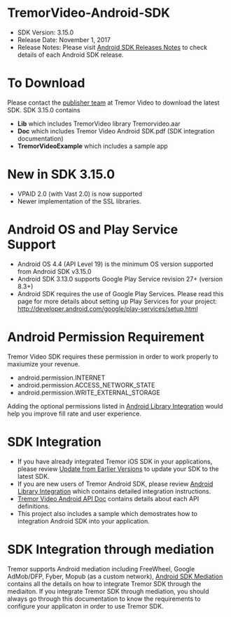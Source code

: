 # TremorVideo-Android-SDK
- SDK Version: 3.15.0
- Release Date: November 1, 2017
- Release Notes: Please visit [Android SDK Releases Notes](https://github.com/TremorVideoMobile/TremorVideo-Android-SDK/wiki/Android-SDK-Release-Notes) to check details of each Android SDK release.

# To Download
Please contact the [publisher team](mailto:PublisherManagement@Tremorvideo.com)  at Tremor Video to download the latest SDK. SDK 3.15.0 contains
- **Lib** which includes TremorVideo library Tremorvideo.aar
- **Doc** which includes Tremor Video Android SDK.pdf (SDK integration documentation)
- **TremorVideoExample** which includes a sample app

# New in SDK 3.15.0
- VPAID 2.0 (with Vast 2.0) is now supported
- Newer implementation of the SSL libraries. 

# Android OS and Play Service Support
- Android OS 4.4 (API Level 19) is the minimum OS version supported from Android SDK v3.15.0
- Android SDK 3.13.0 supports Google Play Service revision 27+ (version 8.3+)
- Android SDK requires the use of Google Play Services. Please read this page for more details about setting up Play Services for your project: http://developer.android.com/google/play-services/setup.html

# Android Permission Requirement
Tremor Video SDK requires these permission in order to work properly to maxiumize your revenue.
- android.permission.INTERNET
- android.permission.ACCESS_NETWORK_STATE
- android.permission.WRITE_EXTERNAL_STORAGE

Adding the optional permissions listed in [Android Library Integration](https://github.com/TremorVideoMobile/TremorVideo-Android-SDK/wiki/Android-Library-Integration) would help you improve fill rate and user experience.

# SDK Integration
- If you have already integrated Tremor iOS SDK in your applications, please review [Update from Earlier Versions](https://github.com/TremorVideoMobile/TremorVideo-Android-SDK/wiki/Updating-from-Earlier-Versions) to update your SDK to the latest SDK.
- If you are new users of Tremor Android SDK, please review [Android Library Integration](https://github.com/TremorVideoMobile/TremorVideo-Android-SDK/wiki/Android-Library-Integration) which contains detailed integration instructions.
- [Tremor Video Android API Doc](http://tremorvideomobile.github.io/android/javadoc/) contains details about each API definitions.
- This project also includes a sample which demostrates how to integration Android SDK into your application.

# SDK Integration through mediation
Tremor supports Android mediation including FreeWheel, Google AdMob/DFP, Fyber, Mopub (as a custom network), [Android SDK Mediation](https://github.com/TremorVideoMobile/TremorVideo-Android-SDK/wiki/Android-SDK-Mediation) contains all the details on how to integrate Tremor SDK through the mediaiton. If you integrate Tremor SDK through mediation, you should always go through this documentation to know the requirements to configure your applicaton in order to use Tremor SDK.
